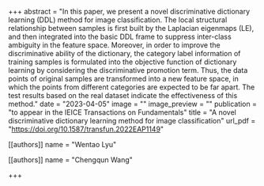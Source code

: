 +++
abstract = "In this paper, we present a novel discriminative dictionary learning (DDL) method for image classification. The local structural relationship between samples is first built by the Laplacian eigenmaps (LE), and then integrated into the basic DDL frame to suppress inter-class ambiguity in the feature space. Moreover, in order to improve the discriminative ability of the dictionary, the category label information of training samples is formulated into the objective function of dictionary learning by considering the discriminative promotion term. Thus, the data points of original samples are transformed into a new feature space, in which the points from different categories are expected to be far apart. The test results based on the real dataset indicate the effectiveness of this method."
date = "2023-04-05"
image = ""
image_preview = ""
publication = "to appear in the IEICE Transactions on Fundamentals"
title = "A novel discriminative dictionary learning method for image classification"
url_pdf = "https://doi.org/10.1587/transfun.2022EAP1149"


[[authors]]
    name = "Wentao Lyu"

[[authors]]
    name = "Chengqun Wang"



+++

